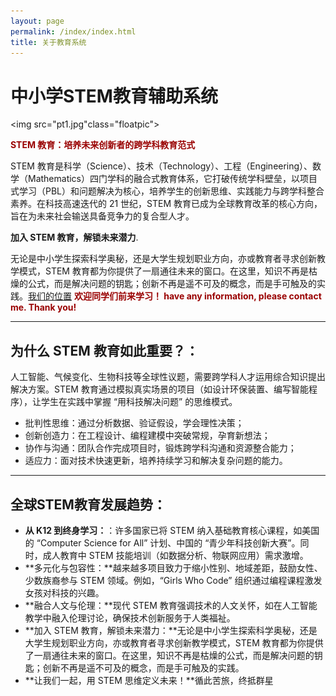 ```yaml
---
layout: page
permalink: /index/index.html
title: 关于教育系统
---
```


#  中小学STEM教育辅助系统


<img src="pt1.jpg"class="floatpic">




**<font color="#990000">STEM 教育：培养未来创新者的跨学科教育范式</font>**

STEM 教育是科学（Science）、技术（Technology）、工程（Engineering）、数学（Mathematics）四门学科的融合式教育体系，它打破传统学科壁垒，以项目式学习（PBL）和问题解决为核心，培养学生的创新思维、实践能力与跨学科整合素养。在科技高速迭代的 21 世纪，STEM 教育已成为全球教育改革的核心方向，旨在为未来社会输送具备竞争力的复合型人才。

**加入 STEM 教育，解锁未来潜力**.<br>

无论是中小学生探索科学奥秘，还是大学生规划职业方向，亦或教育者寻求创新教学模式，STEM 教育都为你提供了一扇通往未来的窗口。在这里，知识不再是枯燥的公式，而是解决问题的钥匙；创新不再是遥不可及的概念，而是手可触及的实践。[我们的位置](https://emingyou.github.io/index/) 
**<font color="#990000">欢迎同学们前来学习！ have any information, please contact me. Thank you!</font>**

---

## 为什么 STEM 教育如此重要？：

人工智能、气候变化、生物科技等全球性议题，需要跨学科人才运用综合知识提出解决方案。STEM 教育通过模拟真实场景的项目（如设计环保装置、编写智能程序），让学生在实践中掌握 “用科技解决问题” 的思维模式。

- 批判性思维：通过分析数据、验证假设，学会理性决策；
- 创新创造力：在工程设计、编程建模中突破常规，孕育新想法；
- 协作与沟通：团队合作完成项目时，锻炼跨学科沟通和资源整合能力；
- 适应力：面对技术快速更新，培养持续学习和解决复杂问题的能力。



---

## 全球STEM教育发展趋势：

- **从 K12 到终身学习：**：许多国家已将 STEM 纳入基础教育核心课程，如美国的 “Computer Science for All” 计划、中国的 “青少年科技创新大赛”。同时，成人教育中 STEM 技能培训（如数据分析、物联网应用）需求激增。
- **多元化与包容性：**越来越多项目致力于缩小性别、地域差距，鼓励女性、少数族裔参与 STEM 领域。例如，“Girls Who Code” 组织通过编程课程激发女孩对科技的兴趣。
- **融合人文与伦理：**现代 STEM 教育强调技术的人文关怀，如在人工智能教学中融入伦理讨论，确保技术创新服务于人类福祉。
- **加入 STEM 教育，解锁未来潜力：**无论是中小学生探索科学奥秘，还是大学生规划职业方向，亦或教育者寻求创新教学模式，STEM 教育都为你提供了一扇通往未来的窗口。在这里，知识不再是枯燥的公式，而是解决问题的钥匙；创新不再是遥不可及的概念，而是手可触及的实践。
- **让我们一起，用 STEM 思维定义未来！**循此苦旅，终抵群星


<br>



